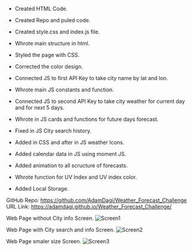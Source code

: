 * Created HTML Code.

* Created Repo and puled code.

* Created style.css and index.js file.

* Whrote main structure in html.

* Styled the page with CSS.

* Corrected the color design.

* Connected JS to first API Key to take city name by lat and lon.

* Whrote main JS constants and function.

* Connected JS to second API Key to take city weather for current day and for next 5 days.

* Whrote in JS cards and functions for future days forecast.

* Fixed in JS City search history.

* Added in CSS and after in JS weather Icons.

* Added calendar data in JS using moment JS.

* Added animation to all scructure of forecasts.

* Whrote function for UV Index and UV index color.

* Added Local Storage.

GitHub Repo: https://github.com/AdamDagi/Weather_Forecast_Challenge
URL Link: https://adamdagi.github.io/Weather_Forecast_Challenge/

Web Page without City info Screen.
![Screen1](https://user-images.githubusercontent.com/90221273/140626020-8b47684e-adff-4291-9fca-bc41489c374e.jpeg)

Web Page with City search and info Screen.
![Screen2](https://user-images.githubusercontent.com/90221273/140626037-d14fdbc3-4542-4984-a684-14cc344a8942.jpeg)

Web Page smaler size Screen.
![Screen3](https://user-images.githubusercontent.com/90221273/140626044-4a6a43f8-48f9-458c-afc9-0cb4e3f09a79.jpeg)